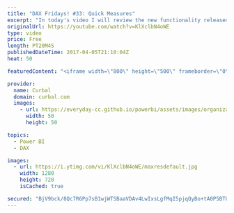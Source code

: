 ```yaml
---
title: "DAX Fridays! #33: Quick Measures"
excerpt: "In today's video I will review the new functionality released by Microsoft in the April 2017 Power BI update called Quick Measures.  Quick Measures is a new featured that has been released as a preview feature, so if you want to start using it, you need to activate it under Options and preview features."
originalUrl: https://youtube.com/watch?v=KlXclbN4oWE
type: video
price: Free
length: PT20M4S
publishedDateTime: 2017-04-05T21:10:04Z
heat: 50

featuredContent: "<iframe width=\"800\" height=\"500\" frameborder=\"0\" src=\"https://www.youtube.com/embed/KlXclbN4oWE\" allow=\"accelerometer; autoplay; encrypted-media; gyroscope; picture-in-picture\" allowfullscreen></iframe>"

provider:
  name: Curbal
  domain: curbal.com
  images:
    - url: https://everyday-cc.github.io/powerbi/assets/images/organizations/curbal.com-50x50.jpg
      width: 50
      height: 50

topics:
  - Power BI
  - DAX

images:
  - url: https://i.ytimg.com/vi/KlXclbN4oWE/maxresdefault.jpg
    width: 1280
    height: 720
    isCached: true

secured: "BjV9bck/8Qc7R6Pp7sB1wjWTSBaaVDAv4LwIxsLgfMqI5pjqQyBo+tA0P5BTUTir7WdsZVgL6wgVsGNJdkgwYrCa1pK9OD62HjJaH5RTTUNBeFRD5kEJDgCPDIGJn/xkkQ331JDzLaWiBoN++KrGsY2ri2kWx9niT8jEBQuW2H2n6LHBrZPHHjn5HNBRkD4JinIeaYoJo0jtEWmZuIcty6aPJEUTdJfuvA/sS8qe+GzNfmKeKauoOslTtZ6NiOO634jOtOyOdHqJ/trhCfMt0Naq0EXu0GFqd9M3RxYZFSq8uA00CGp4GzVz/t7BgtX6SxBmlGNOalCE/20pTwGjI4DpFfv2UbAqnF3Ldi9RSnhv+wunvUl88xkHu3OiKS2EfC++hY/cUYymEoGqqWUs7keWV2CiB5c5AxIC0Hitnrg=;sLTTm58VUlLqwrDYXdXaaw=="
---
```



